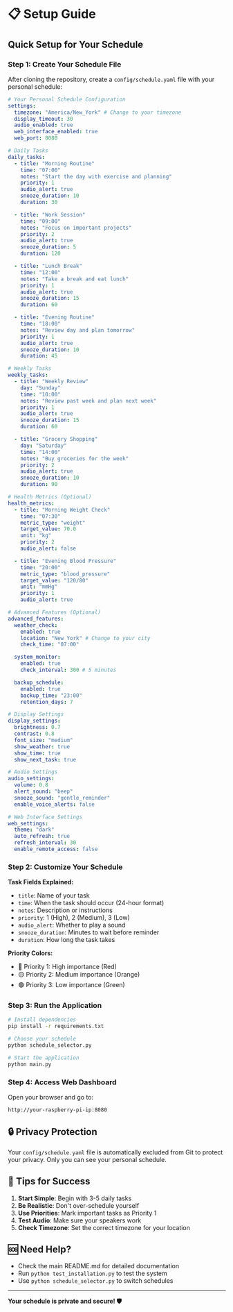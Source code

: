 # 📋 Setup Guide

## Quick Setup for Your Schedule

### Step 1: Create Your Schedule File

After cloning the repository, create a `config/schedule.yaml` file with your personal schedule:

```yaml
# Your Personal Schedule Configuration
settings:
  timezone: "America/New_York" # Change to your timezone
  display_timeout: 30
  audio_enabled: true
  web_interface_enabled: true
  web_port: 8080

# Daily Tasks
daily_tasks:
  - title: "Morning Routine"
    time: "07:00"
    notes: "Start the day with exercise and planning"
    priority: 1
    audio_alert: true
    snooze_duration: 10
    duration: 30

  - title: "Work Session"
    time: "09:00"
    notes: "Focus on important projects"
    priority: 2
    audio_alert: true
    snooze_duration: 5
    duration: 120

  - title: "Lunch Break"
    time: "12:00"
    notes: "Take a break and eat lunch"
    priority: 1
    audio_alert: true
    snooze_duration: 15
    duration: 60

  - title: "Evening Routine"
    time: "18:00"
    notes: "Review day and plan tomorrow"
    priority: 1
    audio_alert: true
    snooze_duration: 10
    duration: 45

# Weekly Tasks
weekly_tasks:
  - title: "Weekly Review"
    day: "Sunday"
    time: "10:00"
    notes: "Review past week and plan next week"
    priority: 1
    audio_alert: true
    snooze_duration: 15
    duration: 60

  - title: "Grocery Shopping"
    day: "Saturday"
    time: "14:00"
    notes: "Buy groceries for the week"
    priority: 2
    audio_alert: true
    snooze_duration: 10
    duration: 90

# Health Metrics (Optional)
health_metrics:
  - title: "Morning Weight Check"
    time: "07:30"
    metric_type: "weight"
    target_value: 70.0
    unit: "kg"
    priority: 2
    audio_alert: false

  - title: "Evening Blood Pressure"
    time: "20:00"
    metric_type: "blood_pressure"
    target_value: "120/80"
    unit: "mmHg"
    priority: 1
    audio_alert: true

# Advanced Features (Optional)
advanced_features:
  weather_check:
    enabled: true
    location: "New York" # Change to your city
    check_time: "07:00"

  system_monitor:
    enabled: true
    check_interval: 300 # 5 minutes

  backup_schedule:
    enabled: true
    backup_time: "23:00"
    retention_days: 7

# Display Settings
display_settings:
  brightness: 0.7
  contrast: 0.8
  font_size: "medium"
  show_weather: true
  show_time: true
  show_next_task: true

# Audio Settings
audio_settings:
  volume: 0.8
  alert_sound: "beep"
  snooze_sound: "gentle_reminder"
  enable_voice_alerts: false

# Web Interface Settings
web_settings:
  theme: "dark"
  auto_refresh: true
  refresh_interval: 30
  enable_remote_access: false
```

### Step 2: Customize Your Schedule

**Task Fields Explained:**

- `title`: Name of your task
- `time`: When the task should occur (24-hour format)
- `notes`: Description or instructions
- `priority`: 1 (High), 2 (Medium), 3 (Low)
- `audio_alert`: Whether to play a sound
- `snooze_duration`: Minutes to wait before reminder
- `duration`: How long the task takes

**Priority Colors:**

- 🔴 Priority 1: High importance (Red)
- 🟡 Priority 2: Medium importance (Orange)
- 🟢 Priority 3: Low importance (Green)

### Step 3: Run the Application

```bash
# Install dependencies
pip install -r requirements.txt

# Choose your schedule
python schedule_selector.py

# Start the application
python main.py
```

### Step 4: Access Web Dashboard

Open your browser and go to:

```
http://your-raspberry-pi-ip:8080
```

## 🔒 Privacy Protection

Your `config/schedule.yaml` file is automatically excluded from Git to protect your privacy. Only you can see your personal schedule.



## 🎯 Tips for Success

1. **Start Simple**: Begin with 3-5 daily tasks
2. **Be Realistic**: Don't over-schedule yourself
3. **Use Priorities**: Mark important tasks as Priority 1
4. **Test Audio**: Make sure your speakers work
5. **Check Timezone**: Set the correct timezone for your location

## 🆘 Need Help?

- Check the main README.md for detailed documentation
- Run `python test_installation.py` to test the system
- Use `python schedule_selector.py` to switch schedules

---

**Your schedule is private and secure! 🛡️**
